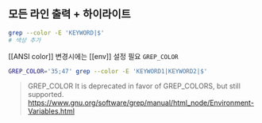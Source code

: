 ## 모든 라인 출력 + 하이라이트
```sh
grep --color -E 'KEYWORD|$'
# 색상 추가
```

[[ANSI color]] 변경시에는 [[env]] 설정 필요 `GREP_COLOR`
```sh
GREP_COLOR='35;47' grep --color -E 'KEYWORD1|KEYWORD2|$'
```

> GREP_COLOR
> It is deprecated in favor of GREP_COLORS, but still supported.
https://www.gnu.org/software/grep/manual/html_node/Environment-Variables.html


